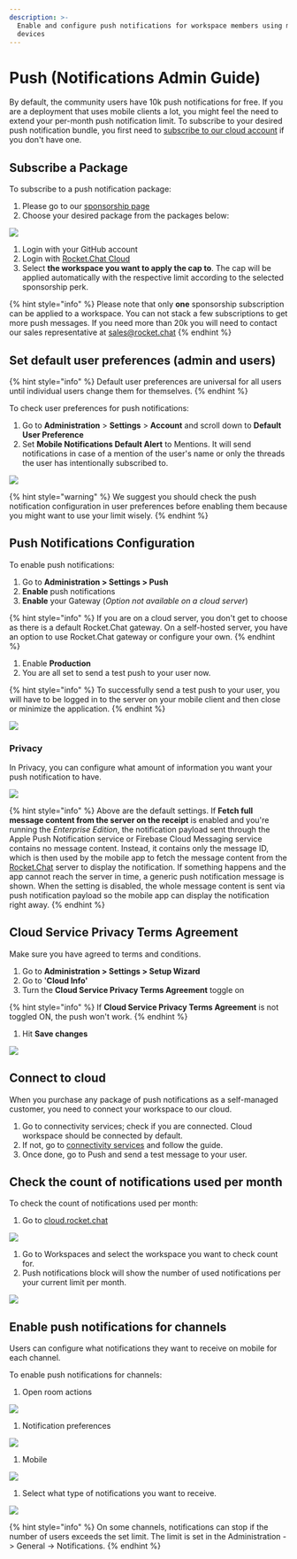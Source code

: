 ```yaml
---
description: >-
  Enable and configure push notifications for workspace members using mobile
  devices
---
```


# Push (Notifications Admin Guide)

By default, the community users have 10k push notifications for free. If you are a deployment that uses mobile clients a lot, you might feel the need to extend your per-month push notification limit. To subscribe to your desired push notification bundle, you first need to [subscribe to our cloud account](https://docs.rocket.chat/guides/administrator-guides/connectivity-services) if you don't have one.

## Subscribe a Package

To subscribe to a push notification package:

1. Please go to our [sponsorship page](https://sponsorship.rocket.chat)
2. Choose your desired package from the packages below:

![](<../../../../.gitbook/assets/image (136).png>)

1. Login with your GitHub account
2. Login with [Rocket.Chat Cloud](https://cloud.rocket.chat)
3. Select **the workspace you want to apply the cap to**. The cap will be applied automatically with the respective limit according to the selected sponsorship perk.

{% hint style="info" %}
Please note that only **one** sponsorship subscription can be applied to a workspace. You can not stack a few subscriptions to get more push messages. If you need more than 20k you will need to contact our sales representative at [sales@rocket.chat](mailto:sales@rocket.chat)
{% endhint %}

## Set default user preferences (admin and users)

{% hint style="info" %}
Default user preferences are universal for all users until individual users change them for themselves.
{% endhint %}

To check user preferences for push notifications:

1. Go to **Administration** > **Settings** > **Account** and scroll down to **Default User Preference**
2. Set **Mobile Notifications Default Alert** to Mentions. It will send notifications in case of a mention of the user's name or only the threads the user has intentionally subscribed to.

![](<../../../../.gitbook/assets/image (139).png>)

{% hint style="warning" %}
We suggest you should check the push notification configuration in user preferences before enabling them because you might want to use your limit wisely.
{% endhint %}

## Push Notifications Configuration

To enable push notifications:

1. Go to **Administration > Settings > Push**
2. **Enable** push notifications
3. **Enable** your Gateway (_Option not available on a cloud server_)

{% hint style="info" %}
If you are on a cloud server, you don't get to choose as there is a default Rocket.Chat gateway. On a self-hosted server, you have an option to use Rocket.Chat gateway or configure your own.
{% endhint %}

1. Enable **Production**
2. You are all set to send a test push to your user now.

{% hint style="info" %}
To successfully send a test push to your user, you will have to be logged in to the server on your mobile client and then close or minimize the application.
{% endhint %}

![](<../../../../.gitbook/assets/image (141).png>)

### Privacy

In Privacy, you can configure what amount of information you want your push notification to have.

![](<../../../../.gitbook/assets/image (142).png>)

{% hint style="info" %}
Above are the default settings. If **Fetch full message content from the server on the receipt** is enabled and you're running the _Enterprise Edition_, the notification payload sent through the Apple Push Notification service or Firebase Cloud Messaging service contains no message content. Instead, it contains only the message ID, which is then used by the mobile app to fetch the message content from the [Rocket.Chat](http://rocket.chat) server to display the notification. If something happens and the app cannot reach the server in time, a generic push notification message is shown. When the setting is disabled, the whole message content is sent via push notification payload so the mobile app can display the notification right away.
{% endhint %}

## Cloud Service Privacy Terms Agreement

Make sure you have agreed to terms and conditions.

1. Go to **Administration > Settings > Setup Wizard**
2. Go to '**Cloud Info'**
3. Turn the **Cloud Service Privacy Terms Agreement** toggle on

{% hint style="info" %}
If **Cloud Service Privacy Terms Agreement** is not toggled ON, the push won't work.
{% endhint %}

1. Hit **Save changes**

![](<../../../../.gitbook/assets/image (155).png>)

## Connect to cloud

When you purchase any package of push notifications as a self-managed customer, you need to connect your workspace to our cloud.

1. Go to connectivity services; check if you are connected. Cloud workspace should be connected by default.
2. If not, go to [connectivity services](https://docs.rocket.chat/guides/administrator-guides/connectivity-services) and follow the guide.
3. Once done, go to Push and send a test message to your user.

## Check the count of notifications used per month

To check the count of notifications used per month:

1. Go to [cloud.rocket.chat](http://cloud.rocket.chat)

![](<../../../../.gitbook/assets/image (156).png>)

1. Go to Workspaces and select the workspace you want to check count for.
2. Push notifications block will show the number of used notifications per your current limit per month.

![](<../../../../.gitbook/assets/image (157).png>)

## Enable push notifications for channels

Users can configure what notifications they want to receive on mobile for each channel.

To enable push notifications for channels:

1. Open room actions

![](<../../../../.gitbook/assets/image (158).png>)

1. Notification preferences

![](<../../../../.gitbook/assets/image (159).png>)

1. Mobile

![](<../../../../.gitbook/assets/image (160).png>)

1. Select what type of notifications you want to receive.

![](<../../../../.gitbook/assets/image (161).png>)

{% hint style="info" %}
On some channels, notifications can stop if the number of users exceeds the set limit. The limit is set in the Administration -> General -> Notifications.
{% endhint %}

